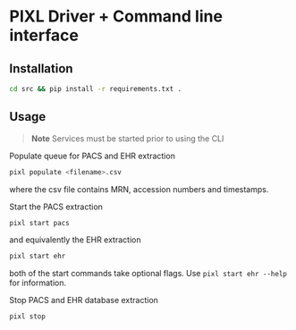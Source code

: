# PIXL Driver + Command line interface


## Installation

```bash
cd src && pip install -r requirements.txt . 
```

## Usage

> **Note**
> Services must be started prior to using the CLI

Populate queue for PACS and EHR extraction
```bash
pixl populate <filename>.csv
```
where the csv file contains MRN, accession numbers and timestamps.

Start the PACS extraction
```bash
pixl start pacs
```
and equivalently the EHR extraction
```bash
pixl start ehr
```

both of the start commands take optional flags. Use `pixl start ehr --help` for 
information.

Stop PACS and EHR database extraction
```bash
pixl stop
```
